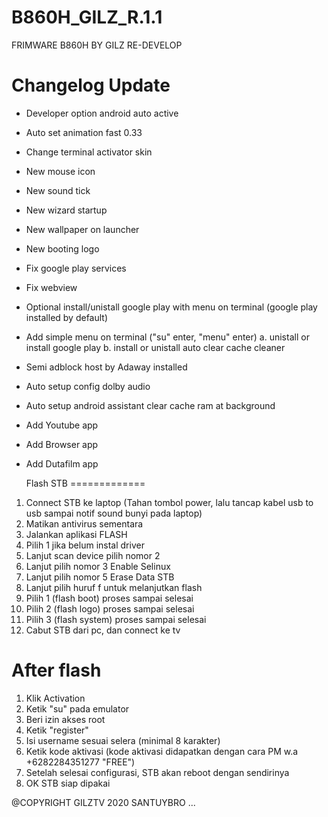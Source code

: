 # B860H_GILZ_R.1.1
FRIMWARE B860H BY GILZ RE-DEVELOP

Changelog Update
================
- Developer option android auto active
- Auto set animation fast 0.33
- Change terminal activator skin
- New mouse icon
- New sound tick
- New wizard startup
- New wallpaper on launcher
- New booting logo
- Fix google play services
- Fix webview 
- Optional install/unistall google play with menu on terminal (google play installed by default)
- Add simple menu on terminal ("su" enter, "menu" enter)
  a. unistall or install google play
  b. install or unistall auto clear cache cleaner
- Semi adblock host by Adaway installed
- Auto setup config dolby audio
- Auto setup android assistant clear cache ram at background
- Add Youtube app
- Add Browser app
- Add Dutafilm app

  Flash STB
=============
1. Connect STB ke laptop (Tahan tombol power, lalu tancap kabel usb to usb sampai notif sound bunyi pada laptop)
2. Matikan antivirus sementara
3. Jalankan aplikasi FLASH
4. Pilih 1 jika belum instal driver
5. Lanjut scan device pilih nomor 2
7. Lanjut pilih nomor 3 Enable Selinux
8. Lanjut pilih nomor 5 Erase Data STB
9. Lanjut pilih huruf f untuk melanjutkan flash
10. Pilih 1 (flash boot) proses sampai selesai
11. Pilih 2 (flash logo) proses sampai selesai
12. Pilih 3 (flash system) proses sampai selesai
13. Cabut STB dari pc, dan connect ke tv

  After flash
===============
1. Klik Activation
2. Ketik "su" pada emulator
3. Beri izin akses root
4. Ketik "register"
5. Isi username sesuai selera (minimal 8 karakter)
6. Ketik kode aktivasi (kode aktivasi didapatkan dengan cara PM w.a +6282284351277 "FREE")
7. Setelah selesai configurasi, STB akan reboot dengan sendirinya
8. OK STB siap dipakai


@COPYRIGHT GILZTV 2020
SANTUYBRO ...

